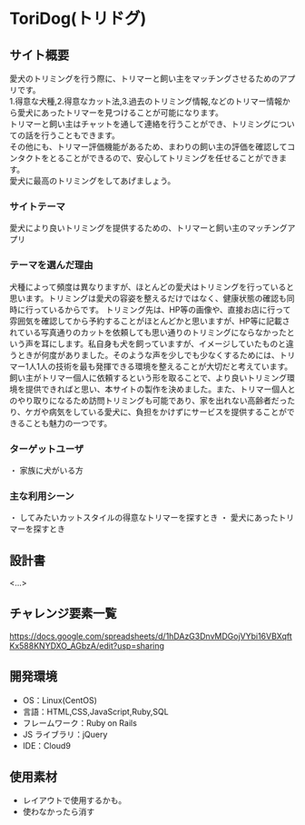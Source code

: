 # ToriDog(トリドグ)

## サイト概要

愛犬のトリミングを行う際に、トリマーと飼い主をマッチングさせるためのアプリです。<br>
1.得意な犬種,2.得意なカット法,3.過去のトリミング情報,などのトリマー情報から愛犬にあったトリマーを見つけることが可能になります。<br>
トリマーと飼い主はチャットを通して連絡を行うことができ、トリミングについての話を行うこともできます。<br>
その他にも、トリマー評価機能があるため、まわりの飼い主の評価を確認してコンタクトをとることができるので、安心してトリミングを任せることができます。<br>
愛犬に最高のトリミングをしてあげましょう。


### サイトテーマ

愛犬により良いトリミングを提供するための、トリマーと飼い主のマッチングアプリ

### テーマを選んだ理由

犬種によって頻度は異なりますが、ほとんどの愛犬はトリミングを行っていると思います。トリミングは愛犬の容姿を整えるだけではなく、健康状態の確認も同時に行っているからです。
トリミング先は、HP等の画像や、直接お店に行って雰囲気を確認してから予約することがほとんどかと思いますが、HP等に記載されている写真通りのカットを依頼しても思い通りのトリミングにならなかったという声を耳にします。私自身も犬を飼っていますが、イメージしていたものと違うときが何度がありました。そのような声を少しでも少なくするためには、トリマー1人1人の技術を最も発揮できる環境を整えることが大切だと考えています。飼い主がトリマー個人に依頼するという形を取ることで、より良いトリミング環境を提供できればと思い、本サイトの製作を決めました。また、トリマー個人とのやり取りになるため訪問トリミングも可能であり、家を出れない高齢者だったり、ケガや病気をしている愛犬に、負担をかけずにサービスを提供することができることも魅力の一つです。


### ターゲットユーザ

・ 家族に犬がいる方

### 主な利用シーン
・ してみたいカットスタイルの得意なトリマーを探すとき
・ 愛犬にあったトリマーを探すとき

## 設計書

<...>

## チャレンジ要素一覧

<https://docs.google.com/spreadsheets/d/1hDAzG3DnvMDGojVYbi16VBXqftKx588KNYDXO_AGbzA/edit?usp=sharing>

## 開発環境

- OS：Linux(CentOS)
- 言語：HTML,CSS,JavaScript,Ruby,SQL
- フレームワーク：Ruby on Rails
- JS ライブラリ：jQuery
- IDE：Cloud9

## 使用素材

- レイアウトで使用するかも。
- 使わなかったら消す
